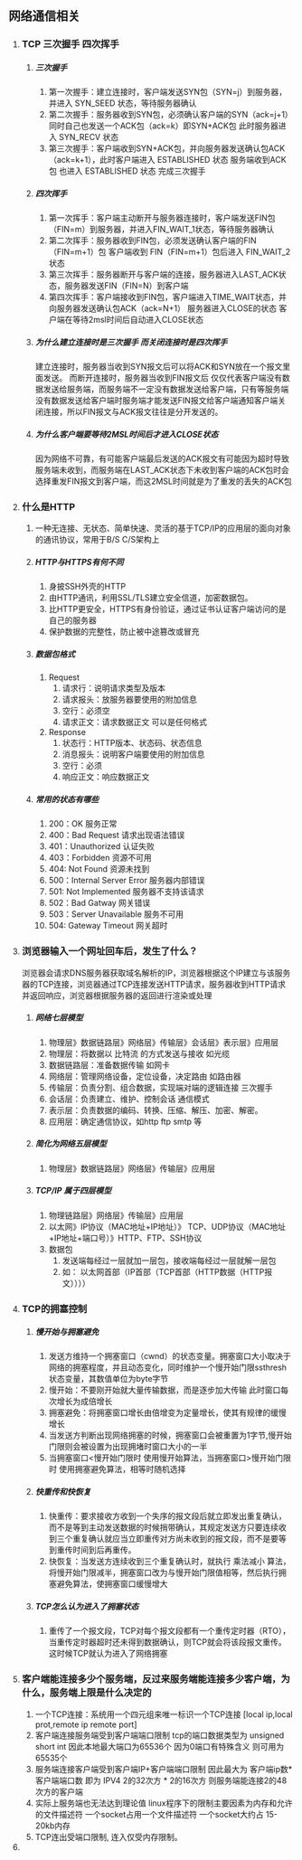 ## 网络通信相关
1. ### TCP 三次握手 四次挥手
   1. ##### 三次握手
      1. 第一次握手：建立连接时，客户端发送SYN包（SYN=j）到服务器，并进入 SYN_SEED 状态，等待服务器确认
      2. 第二次握手：服务器收到SYN包，必须确认客户端的SYN（ack=j+1）同时自己也发送一个ACK包（ack=k）即SYN+ACK包 此时服务器进入 SYN_RECV 状态
      3. 第三次握手：客户端收到SYN+ACK包，并向服务器发送确认包ACK（ack=k+1），此时客户端进入 ESTABLISHED 状态 服务端收到ACK包 也进入 ESTABLISHED 状态 完成三次握手
   2. ##### 四次挥手
      1. 第一次挥手：客户端主动断开与服务器连接时，客户端发送FIN包（FIN=m）到服务器，并进入FIN_WAIT_1状态，等待服务器确认
      2. 第二次挥手：服务器收到FIN包，必须发送确认客户端的FIN（FIN=m+1）包  客户端收到 FIN（FIN=m+1）包后进入 FIN_WAIT_2状态
      3. 第三次挥手：服务器断开与客户端的连接，服务器进入LAST_ACK状态，服务器发送FIN（FIN=N）到客户端
      4. 第四次挥手：客户端接收到FIN包，客户端进入TIME_WAIT状态，并向服务器发送确认包ACK（ack=N+1） 服务器进入CLOSE的状态  客户端在等待2msl时间后自动进入CLOSE状态
   3. ##### 为什么建立连接时是三次握手 而关闭连接时是四次挥手
        建立连接时，服务器当收到SYN报文后可以将ACK和SYN放在一个报文里面发送。
        而断开连接时，服务器当收到FIN报文后 仅仅代表客户端没有数据发送给服务端，而服务端不一定没有数据发送给客户端，只有等服务端没有数据发送给客户端时服务端才能发送FIN报文给客户端通知客户端关闭连接，所以FIN报文与ACK报文往往是分开发送的。
   4. ##### 为什么客户端要等待2MSL时间后才进入CLOSE状态
        因为网络不可靠，有可能客户端最后发送的ACK报文有可能因为超时导致服务端未收到，而服务端在LAST_ACK状态下未收到客户端的ACK包时会选择重发FIN报文到客户端，而这2MSL时间就是为了重发的丢失的ACK包
        


2. ### 什么是HTTP
   1. 一种无连接、无状态、简单快速、灵活的基于TCP/IP的应用层的面向对象的通讯协议，常用于B/S C/S架构上 
   2. ##### HTTP与HTTPS有何不同
      1. 身披SSH外壳的HTTP
      2. 由HTTP通讯，利用SSL/TLS建立安全信道，加密数据包。
      3. 比HTTP更安全，HTTPS有身份验证，通过证书认证客户端访问的是自己的服务器
      4. 保护数据的完整性，防止被中途篡改或冒充
   3. ##### 数据包格式
      1. Request
         1. 请求行：说明请求类型及版本
         2. 请求报头：放服务器要使用的附加信息 
         3. 空行：必须空
         4. 请求正文：请求数据正文 可以是任何格式
      2. Response
         1. 状态行：HTTP版本、状态码、状态信息
         2. 消息报头：说明客户端要使用的附加信息
         3. 空行：必须
         4. 响应正文：响应数据正文
   4. ##### 常用的状态有哪些
      1. 200：OK 服务正常
      2. 400：Bad Request 请求出现语法错误
      3. 401：Unauthorized 认证失败
      4. 403：Forbidden 资源不可用
      5. 404: Not Found 资源未找到
      6. 500：Internal Server Error 服务器内部错误
      7. 501: Not Implemented 服务器不支持该请求
      8. 502：Bad Gatway 网关错误
      9. 503：Server Unavailable 服务不可用
      10. 504: Gateway Timeout 网关超时
3. ### 浏览器输入一个网址回车后，发生了什么？
   浏览器会请求DNS服务器获取域名解析的IP，浏览器根据这个IP建立与该服务器的TCP连接，浏览器通过TCP连接发送HTTP请求，服务器收到HTTP请求并返回响应，浏览器根据服务器的返回进行渲染或处理
   1. ##### 网络七层模型
      1. 物理层》数据链路层》网络层》传输层》会话层》表示层》应用层
      2.  物理层：将数据以 比特流 的方式发送与接收 如光缆
      3.  数据链路层：准备数据传输 如网卡
      4.  网络层：管理网络设备，定位设备，决定路由 如路由器 
      5.  传输层：负责分割、组合数据，实现端对端的逻辑连接 三次握手
      6.  会话层：负责建立、维护、控制会话 通信模式
      7.  表示层：负责数据的编码、转换、压缩、解压、加密、解密。
      8.  应用层：确定通信协议，如http ftp smtp 等
   2. ##### 简化为网络五层模型
      1. 物理层》数据链路层》网络层》传输层》应用层
   3. ##### TCP/IP 属于四层模型
      1.  物理链路层》网络层》传输层》应用层
      2.  以太网》IP协议（MAC地址+IP地址）》 TCP、UDP协议（MAC地址+IP地址+端口号）》HTTP、FTP、SSH协议
      3. 数据包
          1.  发送端每经过一层就加一层包，接收端每经过一层就解一层包
          2.  如： 以太网首部（IP首部（TCP首部（HTTP数据（HTTP报文））））
4. ### TCP的拥塞控制
   1. ##### 慢开始与拥塞避免
      1. 发送方维持一个拥塞窗口（cwnd）的状态变量。拥塞窗口大小取决于网络的拥塞程度，并且动态变化，同时维护一个慢开始门限ssthresh状态变量，其数值单位为byte字节
      2. 慢开始：不要刚开始就大量传输数据，而是逐步加大传输 此时窗口每次增长为成倍增长
      3. 拥塞避免：将拥塞窗口增长由倍增变为定量增长，使其有规律的缓慢增长
      4. 当发送方判断出现网络拥塞的时候，拥塞窗口会被重置为1字节,慢开始门限则会被设置为出现拥堵时窗口大小的一半
      5. 当拥塞窗口<慢开始门限时 使用慢开始算法，当拥塞窗口>慢开始门限时 使用拥塞避免算法，相等时随机选择
   2. ##### 快重传和快恢复
      1. 快重传：要求接收方收到一个失序的报文段后就立即发出重复确认，而不是等到主动发送数据的时候捎带确认，其规定发送方只要连续收到三个重复确认就应当立即重传对方尚未收到的报文段，而不是要等到重传时间到后再重传。
      2. 快恢复：当发送方连续收到三个重复确认时，就执行 乘法减小 算法，将慢开始门限减半，拥塞窗口改为与慢开始门限值相等，然后执行拥塞避免算法，使拥塞窗口缓慢增大
   3. ##### TCP怎么认为进入了拥塞状态
      1. 重传了一个报文段，TCP对每个报文段都有一个重传定时器（RTO），当重传定时器超时还未得到数据确认，则TCP就会将该段报文重传。这时候TCP就认为进入了网络拥塞
5.  ### 客户端能连接多少个服务端，反过来服务端能连接多少客户端，为什么，服务端上限是什么决定的
    1.  一个TCP连接：系统用一个四元组来唯一标识一个TCP连接 [local ip,local prot,remote ip remote port]
    2.  客户端连接服务端受到客户端端口限制 tcp的端口数据类型为 unsigned short int 因此本地最大端口为65536个 因为0端口有特殊含义 则可用为65535个
    3.  服务端连接客户端受到客户端IP+客户端端口限制  因此最大为 客户端ip数*客户端端口数 即为 IPV4 2的32次方 * 2的16次方 则服务端能连接2的48次方的客户端 
    4.  实际上服务端也无法达到理论值 linux程序下的限制主要因素为内存和允许的文件描述符 一个socket占用一个文件描述符 一个socket大约占 15-20kb内存
    5.  TCP连出受端口限制, 连入仅受内存限制。
6. 